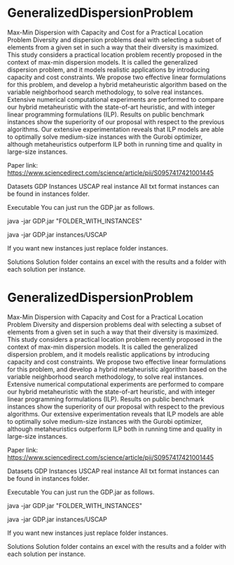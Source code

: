 # GeneralizedDispersionProblem
Max-Min Dispersion with Capacity and Cost for a Practical Location Problem
Diversity and dispersion problems deal with selecting a subset of elements from a given set in such a way that their diversity is maximized. This study considers a practical location problem recently proposed in the context of max-min dispersion models. It is called the generalized dispersion problem, and it models realistic applications by introducing capacity and cost constraints. We propose two effective linear formulations for this problem, and develop a hybrid metaheuristic algorithm based on the variable neighborhood search methodology, to solve real instances. Extensive numerical computational experiments are performed to compare our hybrid metaheuristic with the state-of-art heuristic, and with integer linear programming formulations (ILP). Results on public benchmark instances show the superiority of our proposal with respect to the previous algorithms. Our extensive experimentation reveals that ILP models are able to optimally solve medium-size instances with the Gurobi optimizer, although metaheuristics outperform ILP both in running time and quality in large-size instances.

Paper link: https://www.sciencedirect.com/science/article/pii/S0957417421001445

Datasets
GDP Instances
USCAP real instance
All txt format instances can be found in instances folder.

Executable
You can just run the GDP.jar as follows.

java -jar GDP.jar "FOLDER_WITH_INSTANCES"

java -jar GDP.jar instances/USCAP

If you want new instances just replace folder instances.

Solutions
Solution folder contains an excel with the results and a folder with each solution per instance.
# GeneralizedDispersionProblem
Max-Min Dispersion with Capacity and Cost for a Practical Location Problem
Diversity and dispersion problems deal with selecting a subset of elements from a given set in such a way that their diversity is maximized. This study considers a practical location problem recently proposed in the context of max-min dispersion models. It is called the generalized dispersion problem, and it models realistic applications by introducing capacity and cost constraints. We propose two effective linear formulations for this problem, and develop a hybrid metaheuristic algorithm based on the variable neighborhood search methodology, to solve real instances. Extensive numerical computational experiments are performed to compare our hybrid metaheuristic with the state-of-art heuristic, and with integer linear programming formulations (ILP). Results on public benchmark instances show the superiority of our proposal with respect to the previous algorithms. Our extensive experimentation reveals that ILP models are able to optimally solve medium-size instances with the Gurobi optimizer, although metaheuristics outperform ILP both in running time and quality in large-size instances.

Paper link: https://www.sciencedirect.com/science/article/pii/S0957417421001445

Datasets
GDP Instances
USCAP real instance
All txt format instances can be found in instances folder.

Executable
You can just run the GDP.jar as follows.

java -jar GDP.jar "FOLDER_WITH_INSTANCES"

java -jar GDP.jar instances/USCAP

If you want new instances just replace folder instances.

Solutions
Solution folder contains an excel with the results and a folder with each solution per instance.
